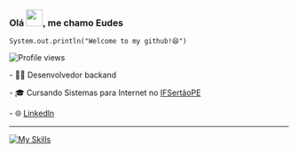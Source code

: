 <h3>Olá <img src="https://raw.githubusercontent.com/kaueMarques/kaueMarques/master/hi.gif" height="30px">, me chamo Eudes</h3>
<code>System.out.println("Welcome to my github!😆")</code>
<p></p>
<p> <img src="https://komarev.com/ghpvc/?username=eudesps&color=424266" alt="Profile views" /></p>

<p>-  👨‍💻 Desenvolvedor backand</p>
<p>-  🎓 Cursando Sistemas para Internet no <a href="https://ifsertaope.edu.br/" target="blank_">IFSertãoPE</a></p>
<p>-  🌐 <a href="https://www.linkedin.com/in/eudesps">Linkedln</a></p>
<hr>

[![My Skills](https://skillicons.dev/icons?i=java,python,kotlin,spring,mysql)](https://skillicons.dev)
